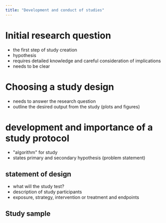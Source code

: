 ```yaml
---
title: "Development and conduct of studies"
---
```


# Initial research question

- the first step of study creation
- hypothesis
- requires detailed knowledge and careful consideration of implications
- needs to be clear

# Choosing a study design

- needs to answer the research question
- outline the desired output from the study (plots and figures)

# development and importance of a study protocol

- "algorithm" for study
- states primary and secondary hypothesis (problem statement)

## statement of design

- what will the study test?
- description of study participants
- exposure, strategy, intervention or treatment and endpoints

## Study sample
